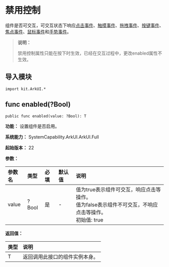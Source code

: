 # 禁用控制

组件是否可交互，可交互状态下响应[点击事件](./cj-universal-event-click.md#)、[触摸事件](./cj-universal-event-touch.md)、[拖拽事件](./cj-universal-event-drag.md)、[按键事件](./cj-universal-event-key.md)、[焦点事件](../../../Dev_Guide/source_zh_cn/arkui-cj/cj-common-events-focus-event.md)、[鼠标事件](./cj-universal-event-mouse.md)和[手势事件](./cj-universal-gesture-bind.md)。

> **说明：**
>
> 禁用控制属性只能在按下时生效，已经在交互过程中，更改enabled属性不生效。

## 导入模块

```cangjie
import kit.ArkUI.*
```

## func enabled(?Bool)

```cangjie
public func enabled(value: ?Bool): T
```

**功能：** 设置组件是否启用。

**系统能力：** SystemCapability.ArkUI.ArkUI.Full

**起始版本：** 22

**参数：**

|参数名|类型|必填|默认值|说明|
|:---|:---|:---|:---|:---|
|value|?Bool|是|-|值为true表示组件可交互，响应点击等操作。<br>值为false表示组件不可交互，不响应点击等操作。<br>初始值:  true|

**返回值：**

|类型|说明|
|:---|:---|
|T|返回调用此接口的组件实例本身。|
